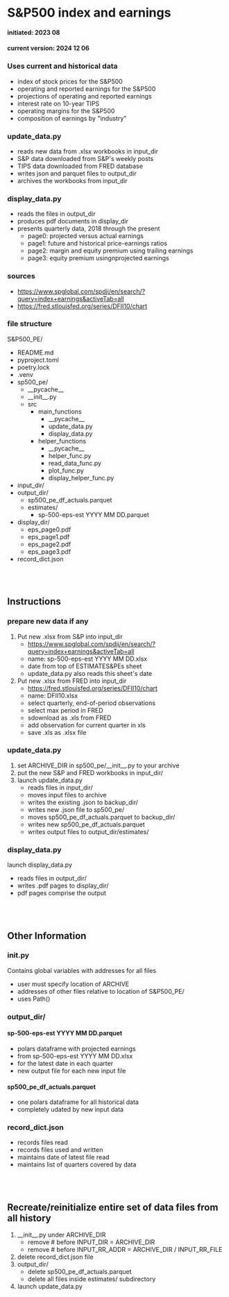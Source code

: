 # S&P500 index and earnings
#### initiated:  2023 08
#### current version:  2024 12 06
### Uses current and historical data
- index of stock prices for the S&P500
- operating and reported earnings for the S&P500
- projections of operating and reported earnings
- interest rate on 10-year TIPS
- operating margins for the S&P500
- composition of earnings by "industry"
### update_data.py
- reads new data from .xlsx workbooks in input_dir
- S&P data downloaded from S&P's weekly posts
- TIPS data downloaded from FRED database
- writes json and parquet files to output_dir
- archives the workbooks from input_dir
### display_data.py
- reads the files in output_dir
- produces pdf documents in display_dir
- presents quarterly data, 2018 through the present
    - page0: projected versus actual earnings
    - page1: future and historical price-earnings ratios
    - page2: margin and equity premium using trailing earnings
    - page3: equity premium usingnprojected earnings
### sources
- https://www.spglobal.com/spdji/en/search/?query=index+earnings&activeTab=all
- https://fred.stlouisfed.org/series/DFII10/chart
### file structure
S&P500_PE/
- README.md
- pyproject.toml
- poetry.lock
- .venv
- sp500_pe/
    - \_\_pycache__
    - \_\_init__.py
    - src
        - main_functions
            - \_\_pycache__
            - update_data.py
            - display_data.py
        - helper_functions
            - \_\_pycache__
            - helper_func.py
            - read_data_func.py
            - plot_func.py
            - display_helper_func.py
- input_dir/
- output_dir/
    - sp500_pe_df_actuals.parquet
    - estimates/
        - sp-500-eps-est YYYY MM DD.parquet
- display_dir/
    - eps_page0.pdf
    - eps_page1.pdf
    - eps_page2.pdf
    - eps_page3.pdf
- record_dict.json<br>
<br>
<br>

## Instructions
### prepare new data if any
1. Put new .xlsx from S&P into input_dir
    - https://www.spglobal.com/spdji/en/search/?query=index+earnings&activeTab=all
    - name: sp-500-eps-est YYYY MM DD.xlsx
    - date from top of ESTIMATES&PEs sheet
    - update_data.py also reads this sheet's date
2. Put new .xlsx from FRED into input_dir
    - https://fred.stlouisfed.org/series/DFII10/chart
    - name: DFII10.xlsx
    - select quarterly, end-of-period observations
    - select max period in FRED
    - sdownload as .xls from FRED
    - add observation for current quarter in xls
    - save .xls as .xlsx file
### update_data.py
1. set ARCHIVE_DIR in sp500_pe/\_\_init__.py to your archive
2. put the new S&P and FRED workbooks in input_dir/
3. launch update_data.py
    - reads files in input_dir/
    - moves input files to archive
    - writes the existing .json to backup_dir/
    - writes new .json file to sp500_pe/
    - moves sp500_pe_df_actuals.parquet to backup_dir/
    - writes new sp500_pe_df_actuals.parquet
    - writes output files to output_dir/estimates/
### display_data.py
launch display_data.py
- reads files in output_dir/
- writes .pdf pages to display_dir/
- pdf pages comprise the output
<br>
<br>

## Other Information
### __init__.py
Contains global variables with addresses for all files
- user must specify location of ARCHIVE
- addresses of other files relative to location of S&P500_PE/
- uses Path()
### output_dir/
#### sp-500-eps-est YYYY MM DD.parquet
- polars dataframe with projected earnings
- from sp-500-eps-est YYYY MM DD.xlsx
- for the latest date in each quarter
- new output file for each new input file

#### sp500_pe_df_actuals.parquet
- one polars dataframe for all historical data
- completely udated by new input data
### record_dict.json
- records files read
- records files used and written
- maintains date of latest file read
- maintains list of quarters covered by data
<br>
<br>

## Recreate/reinitialize entire set of data files from all history
1. \_\_init__.py under ARCHIVE_DIR
    - remove # before INPUT_DIR = ARCHIVE_DIR
    - remove # before INPUT_RR_ADDR = ARCHIVE_DIR / INPUT_RR_FILE
2. delete record_dict.json file
3. output_dir/
    - delete sp500_pe_df_actuals.parquet
    - delete all files inside estimates/ subdirectory
4. launch update_data.py


        
